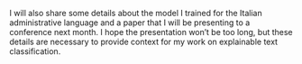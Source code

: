 I will also share some details about the model I trained for the Italian administrative language and a paper that I will be presenting to a conference next month. I hope the presentation won’t be too long, but these details are necessary to provide context for my work on explainable text classification.